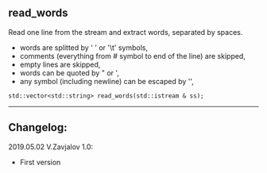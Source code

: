 ## read_words

Read one line from the stream and extract words, separated by spaces.
- words are splitted by ' ' or '\t' symbols,
- comments (everything from # symbol to end of the line) are skipped,
- empty lines are skipped,
- words can be quoted by " or ',
- any symbol (including newline) can be escaped by '\',

`std::vector<std::string> read_words(std::istream & ss);`

------------
## Changelog:

2019.05.02 V.Zavjalov 1.0:
- First version
